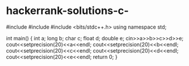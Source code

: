 # hackerrank-solutions-c-
#include <iostream>
#include <cstdio>
#include <bits/stdc++.h>
using namespace std;

int main() {
    int a;
    long b;
    char c;
    float d;
    double e;
    cin>>a>>b>>c>>d>>e;
    cout<<setprecision(20)<<a<<endl;
    cout<<setprecision(20)<<b<<endl;
    cout<<setprecision(20)<<c<<endl;
    cout<<setprecision(20)<<d<<endl;
    cout<<setprecision(20)<<e<<endl;
    return 0;
}

